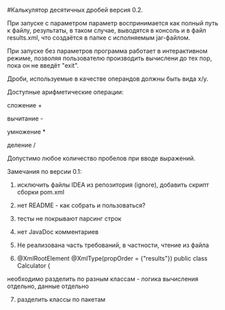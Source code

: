 #Калькулятор десятичных дробей версия 0.2.

При запуске с параметром параметр воспринимается как полный путь к файлу, результаты, в таком случае, выводятся в консоль и в файл results.xml, что создаётся в папке с исполняемым jar-файлом.

При запуске без параметров программа работает в интерактивном режиме, позволяя пользователю производить вычислени до тех пор, пока он не введёт "exit".

Дроби, используемые в качестве операндов должны быть вида х/у.

Доступные арифметические операции:

сложение +

вычитание -

умножение *

деление /

Допустимо любое количество пробелов при вводе выражений.

Замечания по версии 0.1:

1. исключить файлы IDEA из репозитория (ignore), добавить скрипт сборки pom.xml

2. нет README - как собрать и пользоваться?

3. тесты не покрывают парсинг строк

4. нет JavaDoc комментариев

5. Не реализована часть требований, в частности, чтение из файла

6. @XmlRootElement
@XmlType(propOrder = {"results"})
public class Calculator {

необходимо разделить по разным классам - логика вычисления отдельно, данные отдельно

7. разделить классы по пакетам
